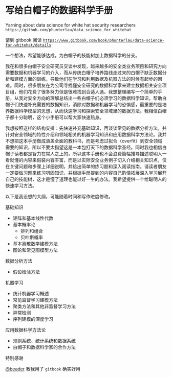 # 写给白帽子的数据科学手册
Yarning about data science for white hat security researchers
`https://github.com/phunterlau/data_science_for_whitehat`

请到 gitbook 阅读 [`https://www.gitbook.com/book/phunterlau/data-science-for-whitehat/details`](https://www.gitbook.com/book/phunterlau/data-science-for-whitehat/details)

一个想法，希望能够达成，为白帽子的技能树加上数据科学的分支。

我在和很多白帽子安全研究员交谈中发现，越来越多的安全类业务项目和研究方向需要数据和机器学习的介入，而从传统白帽子培养路线走过来的白帽子缺乏数据分析和建模方面的训练，导致他们在学习和利用数据及机器方法的时候有起步的困难。同时，很多朋友在为公司寻找懂安全研究的数据科学家来建立数据相关安全项目组，他们花费了很多努力但是很难找到合适人选。我想整理编写一个简单的手册，从我对安全方向的理解总结出一些白帽子们必须学习的数据科学知识，帮助白帽子们快速补充需要的数据知识，消除对数据和机器学习的恐惧感，最重要的是培养数据科学模型的思想，从而快速学习和探索安全领域里的数据方法。我相信白帽子都十分聪明，这个小手册可以帮大家快速热身。

我想按照这样的结构安排：先快速补充基础知识，再谈谈常见的数据分析方法，并针对安全领域的特性介绍和领域相关的机器学习知识和应用数据科学方法论。我并不想把这本手册做成涵盖全面的教科书，而是考虑过拟合（overfit）到安全领域需要的知识，所以不要太指望这是一本包打天下的数据科学圣经。同时我也相信白帽子读者都是智力在常人之上的，所以这本手册也不会浪费篇幅推导描述聪明人一看就懂的内容来假装内容丰富，而是以实际安全业务例子切入介绍相关知识点，仅在关键问题和步骤上详细说明，并给出简单的练习题和深入阅读指南。请读者朋友一定要做习题来练习巩固知识，并根据手册提到的内容自己酌情拓展深入学习展开自己的技能树，这才是懂了道理也能过好一生的办法。我希望提供一个给聪明人的快速学习方法。

以下是我设想的大纲，可能随着时间和写作进度修改。

基础知识

* 矩阵和基本线性代数
* 基本概率论
	* 排列和组合
	* 贝叶斯概率
* 基本离散数学建模方法
* 图论和常见图模型方法

数据分析方法

* 假设检验方法

机器学习

* 统计机器学习概述
* 常见监督学习建模方法
* 聚类方法和其他非监督学习方法
* 异常检测
* 序列建模的深度学习

应用数据科学方法论

* 规则系统、统计系统和数据系统
* 白帽子和数据科学家的合作方法

特别感谢

[@beader](https://github.com/beader) 教我用了 `gitbook` 确实好用